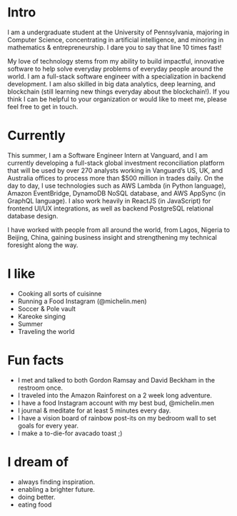 
# Intro

I am a undergraduate student at the University of Pennsylvania, majoring in Computer Science, concentrating in artificial intelligence, and minoring in mathematics & entrepreneurship. I dare you to say that line 10 times fast!


My love of technology stems from my ability to build impactful, innovative software to help solve everyday problems of everyday people around the world. I am a full-stack software engineer with a specialization in backend development. I am also skilled in big data analytics, deep learning, and blockchain (still learning new things everyday about the blockchain!). If you think I can be helpful to your organization or would like to meet me, please feel free to get in touch.

# Currently

This summer, I am a Software Engineer Intern at Vanguard, and I am currently developing a full-stack global investment reconciliation platform that will be used by over 270 analysts working in Vanguard’s US, UK, and Australia offices to process more than $500 million in trades daily. On the day to day, I use technologies such as AWS Lambda (in Python language), Amazon EventBridge, DynamoDB NoSQL database, and AWS AppSync (in GraphQL language). I also work heavily in ReactJS (in JavaScript) for frontend UI/UX integrations, as well as backend PostgreSQL relational database design. 


I have worked with people from all around the world, from Lagos, Nigeria to Beijing, China, gaining business insight and strengthening my technical foresight along the way.

# I like

- Cooking all sorts of cuisinne
- Running a Food Instagram (@michelin.men)
- Soccer & Pole vault
- Kareoke singing
- Summer
- Traveling the world

# Fun facts

- I met and talked to both Gordon Ramsay and David Beckham in the restroom once.
- I traveled into the Amazon Rainforest on a 2 week long adventure.
- I have a food Instagram account with my best bud, @michelin.men
- I journal & meditate for at least 5 minutes every day. 
- I have a vision board of rainbow post-its on my bedroom wall to set goals for every year.
- I make a to-die-for avacado toast ;)

# I dream of

- always finding inspiration.
- enabling a brighter future.
- doing better.
- eating food
